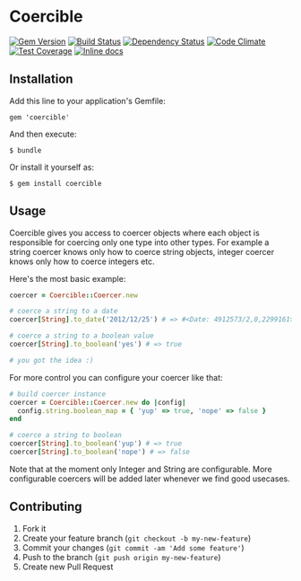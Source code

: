 [gem]: https://rubygems.org/gems/coercible
[travis]: https://travis-ci.org/solnic/coercible
[gemnasium]: https://gemnasium.com/solnic/coercible
[codeclimate]: https://codeclimate.com/github/solnic/coercible
[coveralls]: https://coveralls.io/r/solnic/coercible
[inchpages]: http://inch-ci.org/github/solnic/coercible/

# Coercible

[![Gem Version](https://badge.fury.io/rb/coercible.svg)][gem]
[![Build Status](https://travis-ci.org/solnic/coercible.svg?branch=master)][travis]
[![Dependency Status](https://gemnasium.com/solnic/coercible.png)][gemnasium]
[![Code Climate](https://codeclimate.com/github/solnic/coercible/badges/gpa.svg)][codeclimate]
[![Test Coverage](https://codeclimate.com/github/solnic/coercible/badges/coverage.svg)][codeclimate]
[![Inline docs](http://inch-ci.org/github/solnic/coercible.svg?branch=master&style=flat)][inchpages]

## Installation

Add this line to your application's Gemfile:

    gem 'coercible'

And then execute:

    $ bundle

Or install it yourself as:

    $ gem install coercible

## Usage

Coercible gives you access to coercer objects where each object is responsible
for coercing only one type into other types. For example a string coercer knows
only how to coerce string objects, integer coercer knows only how to coerce integers
etc.

Here's the most basic example:

```ruby
coercer = Coercible::Coercer.new

# coerce a string to a date
coercer[String].to_date('2012/12/25') # => #<Date: 4912573/2,0,2299161>

# coerce a string to a boolean value
coercer[String].to_boolean('yes') # => true

# you got the idea :)
```

For more control you can configure your coercer like that:

``` ruby
# build coercer instance
coercer = Coercible::Coercer.new do |config|
  config.string.boolean_map = { 'yup' => true, 'nope' => false }
end

# coerce a string to boolean
coercer[String].to_boolean('yup') # => true
coercer[String].to_boolean('nope') # => false
```

Note that at the moment only Integer and String are configurable. More configurable
coercers will be added later whenever we find good usecases.

## Contributing

1. Fork it
2. Create your feature branch (`git checkout -b my-new-feature`)
3. Commit your changes (`git commit -am 'Add some feature'`)
4. Push to the branch (`git push origin my-new-feature`)
5. Create new Pull Request
